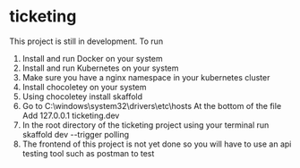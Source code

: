 # ticketing
This project is still in development. 
To run
1. Install and run Docker on your system
2. Install and run Kubernetes on your system
3. Make sure you have a nginx namespace in your kubernetes cluster
4. Install chocoletey on your system 
5. Using chocoletey install skaffold 
6. Go to C:\windows\system32\drivers\etc\hosts
       At the bottom of the file
       Add 127.0.0.1 ticketing.dev
7. In the root directory of the ticketing project 
  using your terminal run skaffold dev --trigger polling
8. The frontend of this project is not yet done so you will have to use an api testing tool such as postman to test



